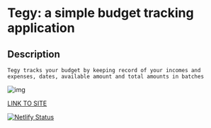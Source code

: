 # Tegy: a simple budget tracking application

## Description

    Tegy tracks your budget by keeping record of your incomes and expenses, dates, available amount and total amounts in batches

![img](https://alltogether.swe.org/wp-content/uploads/2021/09/budget_header.jpg)

[LINK TO SITE](https://tegy.netlify.app)

[![Netlify Status](https://api.netlify.com/api/v1/badges/5f5a2525-c4e5-4a9d-9a98-05a78c309fd7/deploy-status)](https://app.netlify.com/sites/budgety-47/deploys)
